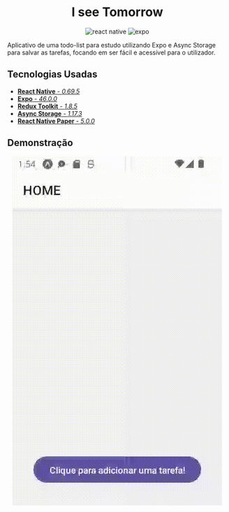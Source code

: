 <h1 align="center">
    I see Tomorrow
</h1>
<p align="center">
    <img src="https://img.shields.io/badge/react_native-%2320232a.svg?style=for-the-badge&logo=react&logoColor=%2361DAFB" alt="react native" />
    <img src="https://img.shields.io/badge/expo-1C1E24?style=for-the-badge&logo=expo&logoColor=#D04A37" alt="expo" />
</p>


Aplicativo de uma todo-list para estudo utilizando Expo e Async Storage para salvar as tarefas, focando em ser fácil e acessível para o utilizador.

## Tecnologias Usadas

- [**React Native** - _0.69.5_](https://reactnative.dev/)
- [**Expo** - _46.0.0_](https://expo.dev/)
- [**Redux Toolkit** - _1.8.5_](https://redux-toolkit.js.org/)
- [**Async Storage** - _1.17.3_](https://react-native-async-storage.github.io/async-storage/docs/usage/)
- [**React Native Paper** - _5.0.0_](https://reactnativepaper.com/)


## Demonstração

<p align="center">
    <img src="https://github.com/XandeCoding/i-see-tomorrow/blob/main/demo.gif?raw=true" alt="demonstração" />
</p>
